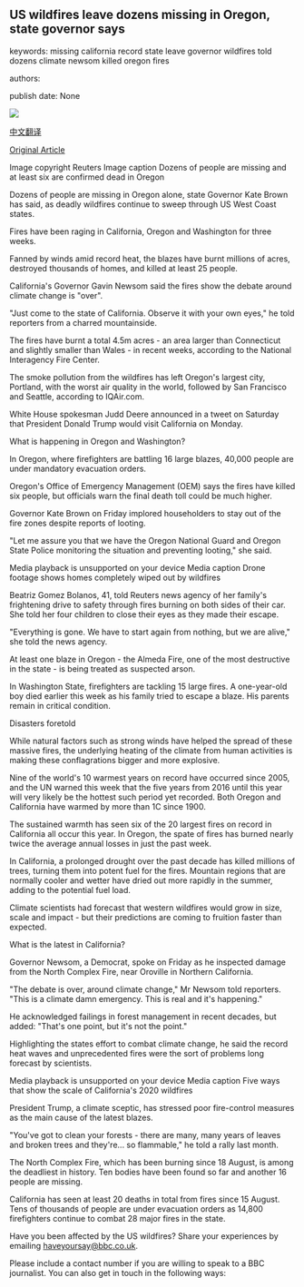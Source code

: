 ## US wildfires leave dozens missing in Oregon, state governor says

keywords: missing california record state leave governor wildfires told dozens climate newsom killed oregon fires

authors: 

publish date: None

![](https://ichef.bbci.co.uk/news/1024/branded_news/117A/production/_114347440_3c457a35-aad9-4693-b753-ab2acc933ec6.jpg)

[中文翻译](US%20wildfires%20leave%20dozens%20missing%20in%20Oregon%2C%20state%20governor%20says_zh.md)

[Original Article](https://www.bbc.com/news/world-us-canada-54130785)

Image copyright Reuters Image caption Dozens of people are missing and at least six are confirmed dead in Oregon

Dozens of people are missing in Oregon alone, state Governor Kate Brown has said, as deadly wildfires continue to sweep through US West Coast states.

Fires have been raging in California, Oregon and Washington for three weeks.

Fanned by winds amid record heat, the blazes have burnt millions of acres, destroyed thousands of homes, and killed at least 25 people.

California's Governor Gavin Newsom said the fires show the debate around climate change is "over".

"Just come to the state of California. Observe it with your own eyes," he told reporters from a charred mountainside.

The fires have burnt a total 4.5m acres - an area larger than Connecticut and slightly smaller than Wales - in recent weeks, according to the National Interagency Fire Center.

The smoke pollution from the wildfires has left Oregon's largest city, Portland, with the worst air quality in the world, followed by San Francisco and Seattle, according to IQAir.com.

White House spokesman Judd Deere announced in a tweet on Saturday that President Donald Trump would visit California on Monday.

What is happening in Oregon and Washington?

In Oregon, where firefighters are battling 16 large blazes, 40,000 people are under mandatory evacuation orders.

Oregon's Office of Emergency Management (OEM) says the fires have killed six people, but officials warn the final death toll could be much higher.

Governor Kate Brown on Friday implored householders to stay out of the fire zones despite reports of looting.

"Let me assure you that we have the Oregon National Guard and Oregon State Police monitoring the situation and preventing looting," she said.

Media playback is unsupported on your device Media caption Drone footage shows homes completely wiped out by wildfires

Beatriz Gomez Bolanos, 41, told Reuters news agency of her family's frightening drive to safety through fires burning on both sides of their car. She told her four children to close their eyes as they made their escape.

"Everything is gone. We have to start again from nothing, but we are alive," she told the news agency.

At least one blaze in Oregon - the Almeda Fire, one of the most destructive in the state - is being treated as suspected arson.

In Washington State, firefighters are tackling 15 large fires. A one-year-old boy died earlier this week as his family tried to escape a blaze. His parents remain in critical condition.

Disasters foretold

While natural factors such as strong winds have helped the spread of these massive fires, the underlying heating of the climate from human activities is making these conflagrations bigger and more explosive.

Nine of the world's 10 warmest years on record have occurred since 2005, and the UN warned this week that the five years from 2016 until this year will very likely be the hottest such period yet recorded. Both Oregon and California have warmed by more than 1C since 1900.

The sustained warmth has seen six of the 20 largest fires on record in California all occur this year. In Oregon, the spate of fires has burned nearly twice the average annual losses in just the past week.

In California, a prolonged drought over the past decade has killed millions of trees, turning them into potent fuel for the fires. Mountain regions that are normally cooler and wetter have dried out more rapidly in the summer, adding to the potential fuel load.

Climate scientists had forecast that western wildfires would grow in size, scale and impact - but their predictions are coming to fruition faster than expected.

What is the latest in California?

Governor Newsom, a Democrat, spoke on Friday as he inspected damage from the North Complex Fire, near Oroville in Northern California.

"The debate is over, around climate change," Mr Newsom told reporters. "This is a climate damn emergency. This is real and it's happening."

He acknowledged failings in forest management in recent decades, but added: "That's one point, but it's not the point."

Highlighting the states effort to combat climate change, he said the record heat waves and unprecedented fires were the sort of problems long forecast by scientists.

Media playback is unsupported on your device Media caption Five ways that show the scale of California's 2020 wildfires

President Trump, a climate sceptic, has stressed poor fire-control measures as the main cause of the latest blazes.

"You've got to clean your forests - there are many, many years of leaves and broken trees and they're... so flammable," he told a rally last month.

The North Complex Fire, which has been burning since 18 August, is among the deadliest in history. Ten bodies have been found so far and another 16 people are missing.

California has seen at least 20 deaths in total from fires since 15 August. Tens of thousands of people are under evacuation orders as 14,800 firefighters continue to combat 28 major fires in the state.

Have you been affected by the US wildfires? Share your experiences by emailing haveyoursay@bbc.co.uk.

Please include a contact number if you are willing to speak to a BBC journalist. You can also get in touch in the following ways: